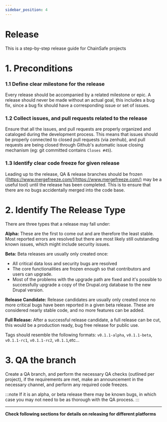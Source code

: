 ```yaml
---
sidebar_position: 4
---
```

# Release

This is a step-by-step release guide for ChainSafe projects

# 1. Preconditions

### 1.1 Define clear milestone for the release

Every release should be accompanied by a related milestone or epic. A release should never be made without an actual goal, this includes a bug fix, since a bug fix should have a corresponding issue or set of issues.

### 1.2 Collect issues, and pull requests related to the release

Ensure that all the issues, and pull requests are properly organized and cataloged during the  development process. This means that issues should be properly connected to closed pull requests (via zenhub), and pull requests are being closed through Github's automatic issue closing mechanism (eg: git committed contains `Closes #45`).

### 1.3 Identify clear code freeze for given release

Leading up to the release, QA & release branches should be frozen ([https://www.mergefreeze.com/](https://www.mergefreeze.com/) may be a useful tool) until the release has been completed. This is to ensure that there are no bugs accidentally merged into the code base.

# 2. Identify The Release Type

There are three types that a release may fall under:

**Alpha:** These are the first to come out and are therefore the least stable. Most reported errors are resolved but there are most likely still outstanding known issues, which might include security issues.

**Beta:** Beta releases are usually only created once:

- All critical data loss and security bugs are resolved
- The core functionalities are frozen enough so that contributors and users can upgrade.
- Most of the problems with the upgrade path are fixed and it's possible to successfully upgrade a copy of the Drupal.org database to the new Drupal version.

**Release Candidate:** Release candidates are usually only created once no more critical bugs have been reported in a given beta release. These are considered nearly stable code, and no more features can be added.

**Full Release:** After a successful release candidate, a full release can be cut, this would be a production ready, bug free release for public use. 

Tags should resemble the following formats: `v0.1.1-alpha`, `v0.1.1-beta`, `v0.1.1-rc1`, `v0.1.1-rc2`, `v0.1.1`,etc...

# 3. QA the branch

Create a QA branch, and perform the necessary QA checks (outlined per project), if the requirements are met, make an announcement in the necessary channel, and perform any required code freezes.

:::note
If it is an alpha, or beta release there may be known bugs, in which case you may not need to be as thorough with the QA process.
:::

<hr/>

**Check following sections for details on releasing for different platforms**

<!-- # 4. Cut The Release

Once you are release ready, cut the appropriate release branch (per the branching guidelines), and tag the related commit using `git tag <release>` (eg: `git tag v0.1.1-RC2`). Push the tag to the remote rep `git push <repo-name> <tag-name>`. On Github create a release and assign it the appropriate tag that was generate previously. The title of the release should begin with the version number, and if you choose so, a snappy title afterwards.

# 5. Generate The Changelog

Generate a changelog explaining the changes made in this release, optionally you can include any PR's or issues that were closed as a part of the release. Append the changelog to the release description that was added in the previous step.

# 6. Generate The Binaries

If the repository requires any binaries, generate them along with their checksum, and attach them to the release from `step 4`. If there is any publishing needed, such as npm, this it the time to do so. -->